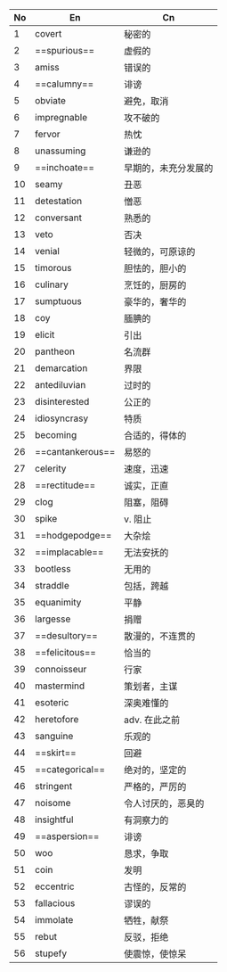 | No  | En               | Cn         |
| --- | ---------------- | ---------- |
| 1   | covert           | 秘密的        |
| 2   | ==spurious==     | 虚假的        |
| 3   | amiss            | 错误的        |
| 4   | ==calumny==      | 诽谤         |
| 5   | obviate          | 避免，取消      |
| 6   | impregnable      | 攻不破的       |
| 7   | fervor           | 热忱         |
| 8   | unassuming       | 谦逊的        |
| 9   | ==inchoate==     | 早期的，未充分发展的 |
| 10  | seamy            | 丑恶         |
| 11  | detestation      | 憎恶         |
| 12  | conversant       | 熟悉的        |
| 13  | veto             | 否决         |
| 14  | venial           | 轻微的，可原谅的   |
| 15  | timorous         | 胆怯的，胆小的    |
| 16  | culinary         | 烹饪的，厨房的    |
| 17  | sumptuous        | 豪华的，奢华的    |
| 18  | coy              | 腼腆的        |
| 19  | elicit           | 引出         |
| 20  | pantheon         | 名流群        |
| 21  | demarcation      | 界限         |
| 22  | antediluvian     | 过时的        |
| 23  | disinterested    | 公正的        |
| 24  | idiosyncrasy     | 特质         |
| 25  | becoming         | 合适的，得体的    |
| 26  | ==cantankerous== | 易怒的        |
| 27  | celerity         | 速度，迅速      |
| 28  | ==rectitude==    | 诚实，正直      |
| 29  | clog             | 阻塞，阻碍      |
| 30  | spike            | v. 阻止      |
| 31  | ==hodgepodge==   | 大杂烩        |
| 32  | ==implacable==   | 无法安抚的      |
| 33  | bootless         | 无用的        |
| 34  | straddle         | 包括，跨越      |
| 35  | equanimity       | 平静         |
| 36  | largesse         | 捐赠         |
| 37  | ==desultory==    | 散漫的，不连贯的   |
| 38  | ==felicitous==   | 恰当的        |
| 39  | connoisseur      | 行家         |
| 40  | mastermind       | 策划者，主谋     |
| 41  | esoteric         | 深奥难懂的      |
| 42  | heretofore       | adv. 在此之前  |
| 43  | sanguine         | 乐观的        |
| 44  | ==skirt==        | 回避         |
| 45  | ==categorical==  | 绝对的，坚定的    |
| 46  | stringent        | 严格的，严厉的    |
| 47  | noisome          | 令人讨厌的，恶臭的  |
| 48  | insightful       | 有洞察力的      |
| 49  | ==aspersion==    | 诽谤         |
| 50  | woo              | 恳求，争取      |
| 51  | coin             | 发明         |
| 52  | eccentric        | 古怪的，反常的    |
| 53  | fallacious       | 谬误的        |
| 54  | immolate         | 牺牲，献祭      |
| 55  | rebut            | 反驳，拒绝      |
| 56  | stupefy          | 使震惊，使惊呆    |
